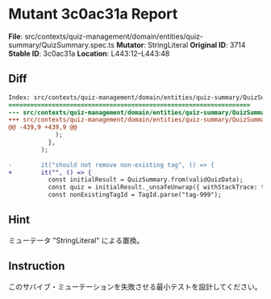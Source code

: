 # Mutant 3c0ac31a Report

**File**: src/contexts/quiz-management/domain/entities/quiz-summary/QuizSummary.spec.ts
**Mutator**: StringLiteral
**Original ID**: 3714
**Stable ID**: 3c0ac31a
**Location**: L443:12–L443:48

## Diff

```diff
Index: src/contexts/quiz-management/domain/entities/quiz-summary/QuizSummary.spec.ts
===================================================================
--- src/contexts/quiz-management/domain/entities/quiz-summary/QuizSummary.spec.ts	original
+++ src/contexts/quiz-management/domain/entities/quiz-summary/QuizSummary.spec.ts	mutated #3714
@@ -439,9 +439,9 @@
             );
           },
         );
 
-        it("should not remove non-existing tag", () => {
+        it("", () => {
           const initialResult = QuizSummary.from(validQuizData);
           const quiz = initialResult._unsafeUnwrap({ withStackTrace: true });
           const nonExistingTagId = TagId.parse("tag-999");
```

## Hint

ミューテータ "StringLiteral" による置換。

## Instruction

このサバイブ・ミューテーションを失敗させる最小テストを設計してください。
